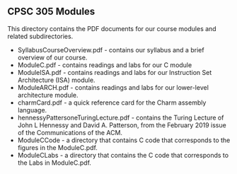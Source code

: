 ## CPSC 305 Modules

This directory contains the PDF documents for our course modules and related subdirectories.

* SyllabusCourseOverview.pdf - contains our syllabus and a brief overview of our course.
* ModuleC.pdf - contains readings and labs for our C module
* ModuleISA.pdf - contains readings and labs for our Instruction Set Architecture (ISA) module.
* ModuleARCH.pdf - contains readings and labs for our lower-level architecture module.
* charmCard.pdf - a quick reference card for the Charm assembly language.
* hennessyPattersoneTuringLecture.pdf - contains the Turing Lecture of John L Hennessy and David A. Patterson, from the February 2019 issue of the Communications of the ACM.
* ModuleCCode - a directory that contains C code that corresponds to the figures in the ModuleC.pdf.
* ModuleCLabs - a directory that contains the C code that corresponds to the Labs in ModuleC.pdf.

